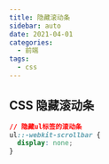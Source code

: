 ```yaml
---
title: 隐藏滚动条
sidebar: auto
date: 2021-04-01
categories:
  - 前端
tags:
  - css
---
```


##  CSS 隐藏滚动条

```css
// 隐藏ul标签的滚动条
ul::-webkit-scrollbar {
  display: none;
}
```
